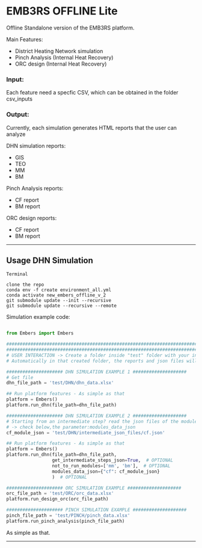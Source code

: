# EMB3RS OFFLINE Lite 

Offline Standalone version of the EMB3RS platform. 

Main Features:
  - District Heating Network simulation 
  - Pinch Analysis (Internal Heat Recovery)
  - ORC design (Internal Heat Recovery)

### Input: 

Each feature need a specfic CSV, which can be obtained in the folder csv_inputs

### Output:

Currently, each simulation generates HTML reports that the user can analyze

DHN simulation reports:
  - GIS  
  - TEO
  - MM 
  - BM 
  
Pinch Analysis reports:
  - CF report
  - BM report

ORC design reports:
  - CF report
  - BM report


---

## Usage DHN Simulation

```
Terminal

clone the repo
conda env -f create environment_all.yml
conda activate new_embers_offline_v_2
git submodule update --init --recursive
git submodule update --recursive --remote

```


Simulation example code:

```python

from Embers import Embers

#############################################################################################
#############################################################################################
# USER INTERACTION -> Create a folder inside "test" folder with your input data
# Automatically in that created folder, the reports and json files will be put there after each simulation

##################### DHN SIMULATION EXAMPLE 1 ####################
# Get file
dhn_file_path = 'test/DHN/dhn_data.xlsx'

## Run platform features - As simple as that
platform = Embers()
platform.run_dhn(file_path=dhn_file_path)

##################### DHN SIMULATION EXAMPLE 2 ####################
# Starting from an intermediate step? read the json files of the modules, to start from where you desire
# -> check below,the parameter:modules_data_json
cf_module_json = 'test/DHN/intermediate_json_files/cf.json'

## Run platform features - As simple as that
platform = Embers()
platform.run_dhn(file_path=dhn_file_path,
                 get_intermediate_steps_json=True,  # OPTIONAL
                 not_to_run_modules=['mm', 'bm'],  # OPTIONAL
                 modules_data_json={"cf": cf_module_json}
                 )  # OPTIONAL

##################### ORC SIMULATION EXAMPLE ####################
orc_file_path = 'test/ORC/orc_data.xlsx'
platform.run_design_orc(orc_file_path)

##################### PINCH SIMULATION EXAMPLE ####################
pinch_file_path = 'test/PINCH/pinch_data.xlsx'
platform.run_pinch_analysis(pinch_file_path)

```
As simple as that.



---
